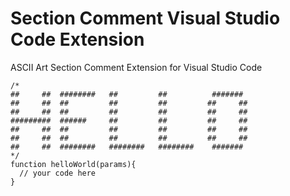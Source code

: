 # Section Comment Visual Studio Code Extension

ASCII Art Section Comment Extension for Visual Studio Code

```
/* 
##     ##  ########   ##         ##          #######   
##     ##  ##         ##         ##         ##     ##  
##     ##  ##         ##         ##         ##     ##  
#########  ######     ##         ##         ##     ##  
##     ##  ##         ##         ##         ##     ##  
##     ##  ##         ##         ##         ##     ##  
##     ##  ########   ########   ########    #######   
*/ 
function helloWorld(params){
  // your code here
}
```